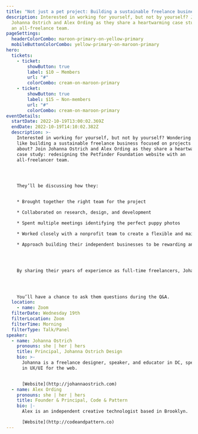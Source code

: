 ```yaml
---
title: "Not just a pet project: Building a sustainable freelance business"
description: Interested in working for yourself, but not by yourself? Join
  Johanna Ostrich and Alex Ording as they share a heartwarming case study from
  an all-freelance team.
pageSettings:
  headerColorCombo: maroon-primary-on-yellow-primary
  mobileButtonColorCombo: yellow-primary-on-maroon-primary
hero:
  tickets:
    - ticket:
        showButton: true
        label: $10 — Members
        url: "#"
        colorCombo: cream-on-maroon-primary
    - ticket:
        showButton: true
        label: $15 — Non-members
        url: "#"
        colorCombo: cream-on-maroon-primary
eventDetails:
  startDate: 2022-10-19T13:00:02.369Z
  endDate: 2022-10-19T14:10:02.382Z
  description: >-
    Interested in working for yourself, but not by yourself? Wondering what it's
    like building a sustainable freelance business focused on projects you care
    about? Join Johanna Ostrich and Alex Ording as they share a heartwarming
    case study: redesigning the Petfinder Foundation website with an
    all-freelancer team. 




    They’ll be discussing how they:


    * Brought together the right team for the project

    * Collaborated on research, design, and development

    * Spent multiple meetings identifying the perfect puppy photos

    * Worked closely with a nonprofit team to create a flexible and maintainable site that can grow with the organization

    * Approach building their independent businesses to be rewarding and sustainable




    By sharing their years of experience as full-time freelancers, Johanna and Alex hope to encourage others interested in working for themselves. 




    You’ll have a chance to ask them questions during the Q&A.
  location:
    - name: Zoom
  filterDate: Wednesday 19th
  filterLocation: Zoom
  filterTime: Morning
  filterType: Talk/Panel
speaker:
  - name: Johanna Ostrich
    pronouns: she | her | hers
    title: Principal, Johanna Ostrich Design
    bio: >-
      Johanna is a freelance designer, speaker, and educator in DC, specializing
      in UX/UI for the web.


      [Website](http://johannaostrich.com)
  - name: Alex Ording
    pronouns: she | her | hers
    title: Founder & Principal, Code & Pattern
    bio: |-
      Alex is an independent creative technologist based in Brooklyn.

      [Website](http://codeandpattern.co)
---
```

